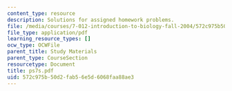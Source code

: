 ```yaml
---
content_type: resource
description: Solutions for assigned homework problems.
file: /media/courses/7-012-introduction-to-biology-fall-2004/572c975b50d2fab56e5d6068faa88ae3_ps7s.pdf
file_type: application/pdf
learning_resource_types: []
ocw_type: OCWFile
parent_title: Study Materials
parent_type: CourseSection
resourcetype: Document
title: ps7s.pdf
uid: 572c975b-50d2-fab5-6e5d-6068faa88ae3
---
```

